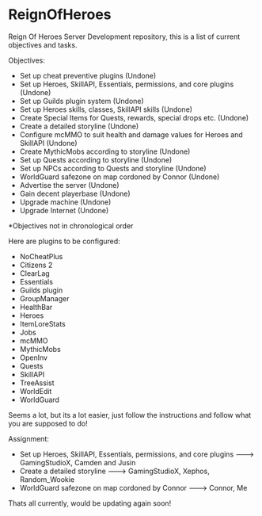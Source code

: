 ReignOfHeroes
=============

Reign Of Heroes Server Development repository, this is a list of current objectives and tasks.

Objectives:
- Set up cheat preventive plugins (Undone)
- Set up Heroes, SkillAPI, Essentials, permissions, and core plugins (Undone)
- Set up Guilds plugin system (Undone)
- Set up Heroes skills, classes, SkillAPI skills (Undone)
- Create Special Items for Quests, rewards, special drops etc. (Undone)
- Create a detailed storyline (Undone)
- Configure mcMMO to suit health and damage values for Heroes and SkillAPI (Undone)
- Create MythicMobs according to storyline (Undone)
- Set up Quests according to storyline (Undone)
- Set up NPCs according to Quests and storyline (Undone)
- WorldGuard safezone on map cordoned by Connor (Undone)
- Advertise the server (Undone)
- Gain decent playerbase (Undone)
- Upgrade machine (Undone)
- Upgrade Internet (Undone)

*Objectives not in chronological order

Here are plugins to be configured:
- NoCheatPlus
- Citizens 2
- ClearLag
- Essentials
- Guilds plugin
- GroupManager
- HealthBar
- Heroes
- ItemLoreStats
- Jobs
- mcMMO
- MythicMobs
- OpenInv
- Quests
- SkillAPI
- TreeAssist
- WorldEdit
- WorldGuard

Seems a lot, but its a lot easier, just follow the instructions and follow what you are supposed to do!

Assignment:
- Set up Heroes, SkillAPI, Essentials, permissions, and core plugins ---> GamingStudioX, Camden and Jusin
- Create a detailed storyline ---> GamingStudioX, Xephos, Random_Wookie
- WorldGuard safezone on map cordoned by Connor ---> Connor, Me

Thats all currently, would be updating again soon!
